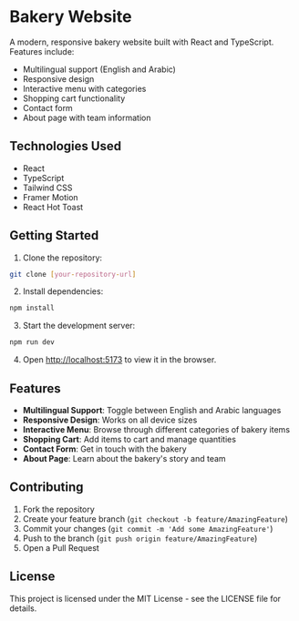 # Bakery Website

A modern, responsive bakery website built with React and TypeScript. Features include:

- Multilingual support (English and Arabic)
- Responsive design
- Interactive menu with categories
- Shopping cart functionality
- Contact form
- About page with team information

## Technologies Used

- React
- TypeScript
- Tailwind CSS
- Framer Motion
- React Hot Toast

## Getting Started

1. Clone the repository:
```bash
git clone [your-repository-url]
```

2. Install dependencies:
```bash
npm install
```

3. Start the development server:
```bash
npm run dev
```

4. Open [http://localhost:5173](http://localhost:5173) to view it in the browser.

## Features

- **Multilingual Support**: Toggle between English and Arabic languages
- **Responsive Design**: Works on all device sizes
- **Interactive Menu**: Browse through different categories of bakery items
- **Shopping Cart**: Add items to cart and manage quantities
- **Contact Form**: Get in touch with the bakery
- **About Page**: Learn about the bakery's story and team

## Contributing

1. Fork the repository
2. Create your feature branch (`git checkout -b feature/AmazingFeature`)
3. Commit your changes (`git commit -m 'Add some AmazingFeature'`)
4. Push to the branch (`git push origin feature/AmazingFeature`)
5. Open a Pull Request

## License

This project is licensed under the MIT License - see the LICENSE file for details. 
